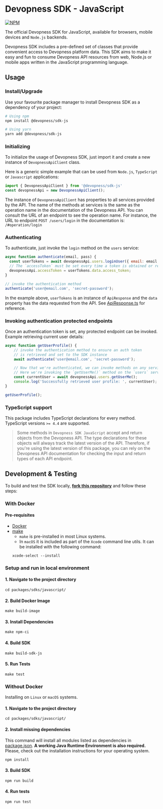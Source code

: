 # Devopness SDK - JavaScript

[![NPM](https://nodei.co/npm/@devopness/sdk-js.png?downloads=true&stars=true)](https://nodei.co/npm/@devopness/sdk-js/)

The official Devopness SDK for JavaScript, available for browsers, mobile devices and `Node.js` backends.

Devopness SDK includes a pre-defined set of classes that provide convenient access to Devopness platform data. This SDK aims to make it easy and fun to consume Devopness API resources from web, Node.js or mobile apps written in the JavaScript programming language.

## Usage

### Install/Upgrade
Use your favourite package manager to install Devopness SDK as a dependency of your project:
```bash
# Using npm
npm install @devopness/sdk-js

# Using yarn
yarn add @devopness/sdk-js
```

### Initializing

To initialize the usage of Devopness SDK, just import it and create a new instance of `DevopnessApiClient` class.

Here is a generic simple example that can be used from `Node.js`, `TypeScript` or `Javascript` applications:

```javascript
import { DevopnessApiClient } from '@devopness/sdk-js'
const devopnessApi = new DevopnessApiClient();
```

The instance of `DevopnessApiClient` has properties to all services provided by the API.
The name of the methods at services is the same as the operation name in the documentation of the
Devopness API. You can consult the URL of an endpoint to see the operation name. For instance,
the URL to endpoint `POST /users/login` in the documentation is: `/#operation/login`

### Authenticating

To authenticate, just invoke the `login` method on the `users` service:

```javascript
async function authenticate(email, pass) {
  const userTokens = await devopnessApi.users.loginUser({ email: email, password: pass });
  // The `accessToken` must be set every time a token is obtained or refreshed.
  devopnessApi.accessToken = userTokens.data.access_token;
}

// invoke the authentication method
authenticate('user@email.com', 'secret-password');
```

In the example above, `userTokens` is an instance of `ApiResponse` and the `data` property has the data requested from the API. See [ApiResponse.ts](https://github.com/devopness/devopness/blob/main/packages/sdks/javascript/src/common/ApiResponse.ts) for reference.

### Invoking authentication protected endpoints
Once an authentication token is set, any protected endpoint can be invoked.
Example retrieving current user details:

```javascript
async function getUserProfile() {
    // invoke the authentication method to ensure an auth token
    // is retrieved and set to the SDK instance
    await authenticate('user@email.com', 'secret-password');

    // Now that we're authenticated, we can invoke methods on any services.
    // Here we're invoking the `getUserMe()` method on the `users` service
    const currentUser = await devopnessApi.users.getUserMe();
    console.log('Successfully retrieved user profile: ', currentUser);
}

getUserProfile();
```

### TypeScript support
This package includes TypeScript declarations for every method.
TypeScript versions `>= 4.4` are supported.

>Some methods in `Devopness SDK JavaScript` accept and return objects from the Devopness API. The type declarations for these objects will always track the latest version of the API. Therefore, if you're using the latest version of this package, you can rely on the Devopness API documentation for checking the input and return types of each API endpoint.

## Development & Testing
To build and test the SDK locally, [**fork this repository**](https://github.com/devopness/devopness/fork) and follow these steps:

### With Docker
#### Pre-requisites
- [Docker](https://www.docker.com/products/docker-desktop/)
- [make](https://www.gnu.org/software/make/)
  - `make` is pre-installed in most Linux systems.
  - In `macOS` it is included as part of the `Xcode` command line utils. It can be installed with the following command:
  ```
  xcode-select --install
  ```
### Setup and run in local environment
#### 1. Navigate to the project directory
```shell
cd packages/sdks/javascript/
```

#### 2. Build Docker Image
```
make build-image
```

#### 3. Install Dependencies
```
make npm-ci
```

#### 4. Build SDK
```
make build-sdk-js
```

#### 5. Run Tests
```
make test
```

### Without Docker
Installing on ``Linux`` or ``macOS`` systems.

#### 1. Navigate to the project directory
```shell
cd packages/sdks/javascript/
```

#### 2. Install missing dependencies
This command will install all modules listed as dependencies in [package.json](package.json). **A working Java Runtime Environment is also required.** Please, check out the installation instructions
for your operating system.
```
npm install
```

#### 3. Build SDK
```
npm run build
```

#### 4. Run tests
```
npm run test
```
